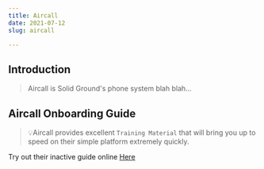 ```yaml
---
title: Aircall
date: 2021-07-12
slug: aircall

---
```

## Introduction

> Aircall is Solid Ground's phone system blah blah...

## Aircall Onboarding Guide

> 💡Aircall provides excellent `Training Material` that will bring you up to speed on their simple platform extremely quickly.

Try out their inactive guide online [Here](https://aircall.io/onboarding/user-guide/ "aircall")